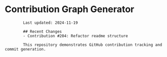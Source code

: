 # Contribution Graph Generator
            
            Last updated: 2024-11-19
            
            ## Recent Changes
            - Contribution #204: Refactor readme structure
            
            This repository demonstrates GitHub contribution tracking and commit generation.
        